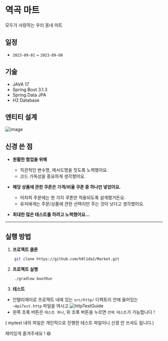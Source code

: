 # 역곡 마트
모두가 사랑하는 우리 동네 마트

## 일정
- `2023-09-01` ~ `2023-09-08`


## 기술
- JAVA 17
- Spring Boot 3.1.3
- Spring Data JPA
- H2 Database


## 엔티티 설계

![image](https://github.com/h0l1da2/Market/assets/116418443/946358f4-ef25-4065-a461-3f971c35363c)


## 신경 쓴 점
- **원활한 협업을 위해**
  - 직관적인 변수명, 메서드명을 짓도록 노력했어요.
  - 코드 가독성을 중요하게 생각했어요.


- **해당 상품에 관한 쿠폰은 가격/비율 쿠폰 중 하나만 넣었어요.**
  - 어차피 주문에는 한 가지 쿠폰만 적용되도록 설계했거든요.
  - 유저에게는 주문/상품에 관한 선택지만 주는 것이 낫다고 생각했어요.


- **최대한 많은 테스트를 하려고 노력했어요...**


---

## 실행 방법

1. **프로젝트 클론**
```bash
    git clone https://github.com/h0l1da2/Market.git
```

2. **프로젝트 실행**
```bash
    ./gradlew bootRun
```

3. **테스트**

- 인텔리제이로 프로젝트 내에 있는 `src/http/` 디렉토리 안에 들어있는 `~ApiTest.http` 파일을 여시고
![httpTestGuide](https://github.com/h0l1da2/Market/assets/116418443/f15a1b7b-3c41-4b0f-a178-b1d05fef7514)
- 왼쪽 초록 버튼은 `테스트 하나`, 위 초록 버튼을 누르면 `전체 테스트`가 가능합니다 ! 

( mytest 내의 파일은 개인적으로 진행한 테스트 파일이니 신경 안 쓰셔도 됩니다.)


재미있게 즐겨주세요 ! 😄
